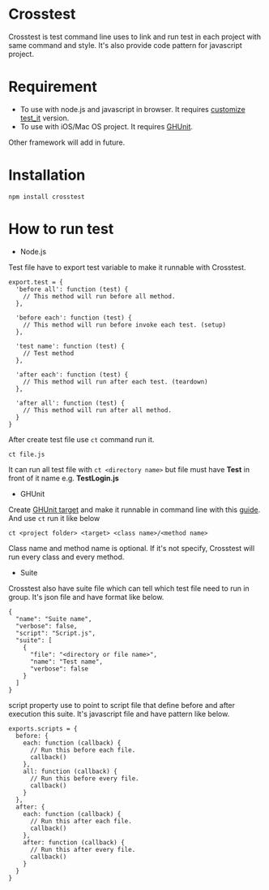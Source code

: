 Crosstest
=========

Crosstest is test command line uses to link and run test in each project with same command and style. It's also provide code pattern for javascript project.

Requirement
===========

- To use with node.js and javascript in browser. It requires [customize test_it](https://github.com/llun/test_it) version.
- To use with iOS/Mac OS project. It requires [GHUnit](http://gabriel.github.com/gh-unit).

Other framework will add in future.

Installation
============

    npm install crosstest
    
How to run test
===============

- Node.js

Test file have to export test variable to make it runnable with Crosstest.

    export.test = {
      'before all': function (test) {
        // This method will run before all method. 
      },
      
      'before each': function (test) {
        // This method will run before invoke each test. (setup)
      },
      
      'test name': function (test) {
        // Test method
      },
      
      'after each': function (test) {
        // This method will run after each test. (teardown)
      },
      
      'after all': function (test) {
        // This method will run after all method. 
      }
    }

After create test file use `ct` command run it.

    ct file.js
    
It can run all test file with `ct <directory name>` but file must have **Test** in front of it name e.g. **TestLogin.js**

- GHUnit

Create [GHUnit target](http://gabriel.github.com/gh-unit/docs/index.html) and make it runnable in command line with this [guide](http://gabriel.github.com/gh-unit/docs/appledoc_include/guide_command_line.html). And use `ct` run it like below

    ct <project folder> <target> <class name>/<method name>
    
Class name and method name is optional. If it's not specify, Crosstest will run every class and every method.

- Suite

Crosstest also have suite file which can tell which test file need to run in group. It's json file and have format like below.

    {
      "name": "Suite name",
      "verbose": false,
      "script": "Script.js",
      "suite": [
        {
          "file": "<directory or file name>",
          "name": "Test name",
          "verbose": false
        }
      ]
    }

script property use to point to script file that define before and after execution this suite. It's javascript file and have
pattern like below.

    exports.scripts = {
      before: {
        each: function (callback) {
          // Run this before each file.
          callback()
        },
        all: function (callback) {
          // Run this before every file.
          callback()
        }
      },
      after: {
        each: function (callback) {
          // Run this after each file.
          callback()
        },
        after: function (callback) {
          // Run this after every file.
          callback()
        }
      }
    }